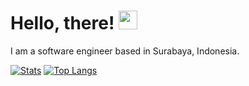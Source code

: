 <!--
**directoryxx/directoryxx** is a ✨ _special_ ✨ repository because its `README.md` (this file) appears on your GitHub profile.
<img align="center" src="https://github-readme-stats.vercel.app/api/top-langs/?username=directoryxx&hide=blade,html&theme=tokyonight" />
-->

# Hello, there! <img src="https://raw.githubusercontent.com/MartinHeinz/MartinHeinz/master/wave.gif" width="30px">

I am a software engineer based in Surabaya, Indonesia.

[![Stats](https://github-readme-stats.vercel.app/api?username=directoryxx&theme=tokyonight&show_icons=true&line_height=27)](https://github.com/directoryxx/directoryxx)
[![Top Langs](https://github-readme-stats.vercel.app/api/top-langs/?username=directoryxx&hide=blade,html&theme=tokyonight)](https://github.com/directoryxx/directoryxx)

<!-- Icons -->

[1.2]: http://i.imgur.com/wWzX9uB.png (twitter icon without padding)

<!-- Links to your social media accounts -->

[1]: https://twitter.com/jumping1000

